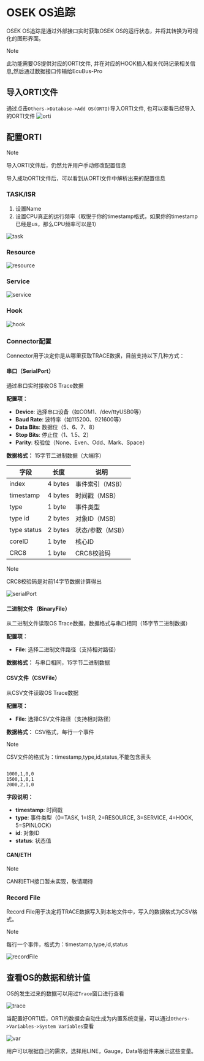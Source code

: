 
# OSEK OS追踪

OSEK OS追踪是通过外部接口实时获取OSEK OS的运行状态，并将其转换为可视化的图形界面。

> [!NOTE]
> 此功能需要OS提供对应的ORTI文件, 并在对应的HOOK插入相关代码记录相关信息,然后通过数据接口传输给EcuBus-Pro

## 导入ORTI文件

通过点击`Others->Database->Add OS(ORTI)`导入ORTI文件, 也可以查看已经导入的ORTI文件
![orti](orti.png)

## 配置ORTI

> [!NOTE]
> 导入ORTI文件后，仍然允许用户手动修改配置信息

导入成功ORTI文件后，可以看到从ORTI文件中解析出来的配置信息

### TASK/ISR

1. 设置Name
2. 设置CPU真正的运行频率（取悦于你的timestamp格式，如果你的timestamp已经是us，那么CPU频率可以是1）

![task](task.png)


### Resource

![resource](resource.png)


### Service

![service](service.png)


### Hook

![hook](hook.png)

### Connector配置

Connector用于决定你是从哪里获取TRACE数据，目前支持以下几种方式：

#### 串口（SerialPort）

通过串口实时接收OS Trace数据

**配置项：**
- **Device**: 选择串口设备（如COM1、/dev/ttyUSB0等）
- **Baud Rate**: 波特率（如115200、921600等）
- **Data Bits**: 数据位（5、6、7、8）
- **Stop Bits**: 停止位（1、1.5、2）
- **Parity**: 校验位（None、Even、Odd、Mark、Space）

**数据格式：** 15字节二进制数据（大端序）

| 字段 | 长度 | 说明 |
|------|------|------|
| index | 4 bytes | 事件索引（MSB） |
| timestamp | 4 bytes | 时间戳（MSB） |
| type | 1 byte | 事件类型 |
| type id | 2 bytes | 对象ID（MSB） |
| type status | 2 bytes | 状态/参数（MSB） |
| coreID | 1 byte | 核心ID |
| CRC8 | 1 byte | CRC8校验码 |

> [!NOTE]
> CRC8校验码是对前14字节数据计算得出

![serialPort](serialPort.png)

#### 二进制文件（BinaryFile）

从二进制文件读取OS Trace数据，数据格式与串口相同（15字节二进制数据）

**配置项：**
- **File**: 选择二进制文件路径（支持相对路径）

**数据格式：** 与串口相同，15字节二进制数据

#### CSV文件（CSVFile）

从CSV文件读取OS Trace数据

**配置项：**
- **File**: 选择CSV文件路径（支持相对路径）

**数据格式：** CSV格式，每行一个事件

> [!NOTE]
> CSV文件的格式为：timestamp,type,id,status,不能包含表头

```csv

1000,1,0,0
1500,1,0,1
2000,2,1,0
```

**字段说明：**
- **timestamp**: 时间戳
- **type**: 事件类型（0=TASK, 1=ISR, 2=RESOURCE, 3=SERVICE, 4=HOOK, 5=SPINLOCK）
- **id**: 对象ID
- **status**: 状态值

#### CAN/ETH

> [!NOTE]
> CAN和ETH接口暂未实现，敬请期待

### Record File

Record File用于决定将TRACE数据写入到本地文件中，写入的数据格式为CSV格式。

> [!NOTE]
> 每行一个事件，格式为：timestamp,type,id,status

![recordFile](record.png)



## 查看OS的数据和统计值

OS的发生过来的数据可以用过`Trace`窗口进行查看

![trace](trace.png)


当配置好ORTI后，ORTI的数据会自动生成为内置系统变量，可以通过`Others->Variables->System Variables`查看

![var](var.png)

用户可以根据自己的需求，选择用LINE，Gauge，Data等组件来展示这些变量。




